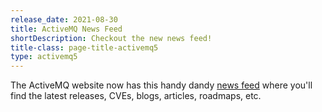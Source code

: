 ```yaml
---
release_date: 2021-08-30
title: ActiveMQ News Feed
shortDescription: Checkout the new news feed!
title-class: page-title-activemq5
type: activemq5
---
```

The ActiveMQ website now has this handy dandy <a href="{{site.baseurl}}/news">news feed</a> where you'll find the latest releases, CVEs, blogs, articles, roadmaps, etc.
